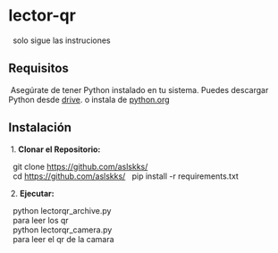 # lector-qr

&nbsp; solo sigue las instruciones

## Requisitos

&nbsp;Asegúrate de tener Python instalado en tu sistema. Puedes descargar Python desde [drive](https://drive.google.com/uc?id=1nqYHhKbidNkFMia5R0AMzagkgqKmk8CT&export=download). o instala de [python.org](https://www.python.org/ftp/python/3.11.6/python-3.11.6-amd64.exe)

## Instalación

&nbsp;1. **Clonar el Repositorio:**

&nbsp;&nbsp;git clone https://github.com/aslskks/  
&nbsp;&nbsp;cd https://github.com/aslskks/
&nbsp;&nbsp;pip install -r requirements.txt

&nbsp;2. **Ejecutar:**

&nbsp;&nbsp;python lectorqr_archive.py  
&nbsp;&nbsp;para leer los qr  
&nbsp;&nbsp;python lectorqr_camera.py  
&nbsp;&nbsp;para leer el qr de la camara